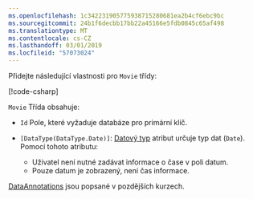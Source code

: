 ```yaml
---
ms.openlocfilehash: 1c342231905775938715280681ea2b4cf6ebc9bc
ms.sourcegitcommit: 24b1f6decbb17bb22a45166e5fdb0845c65af498
ms.translationtype: MT
ms.contentlocale: cs-CZ
ms.lasthandoff: 03/01/2019
ms.locfileid: "57073024"
---
```

Přidejte následující vlastnosti pro `Movie` třídy:

[!code-csharp[](~/tutorials/first-mvc-app/start-mvc/sample/MvcMovie22/Models/Movie.cs?name=snippet1)]

`Movie` Třída obsahuje:

* `Id` Pole, které vyžaduje databáze pro primární klíč.
* `[DataType(DataType.Date)]`:  [Datový typ](/dotnet/api/microsoft.aspnetcore.mvc.dataannotations.internal.datatypeattributeadapter) atribut určuje typ dat (`Date`). Pomocí tohoto atributu:

  * Uživatel není nutné zadávat informace o čase v poli datum.
  * Pouze datum je zobrazený, není čas informace.

[DataAnnotations](/dotnet/api/system.componentmodel.dataannotations) jsou popsané v pozdějších kurzech.